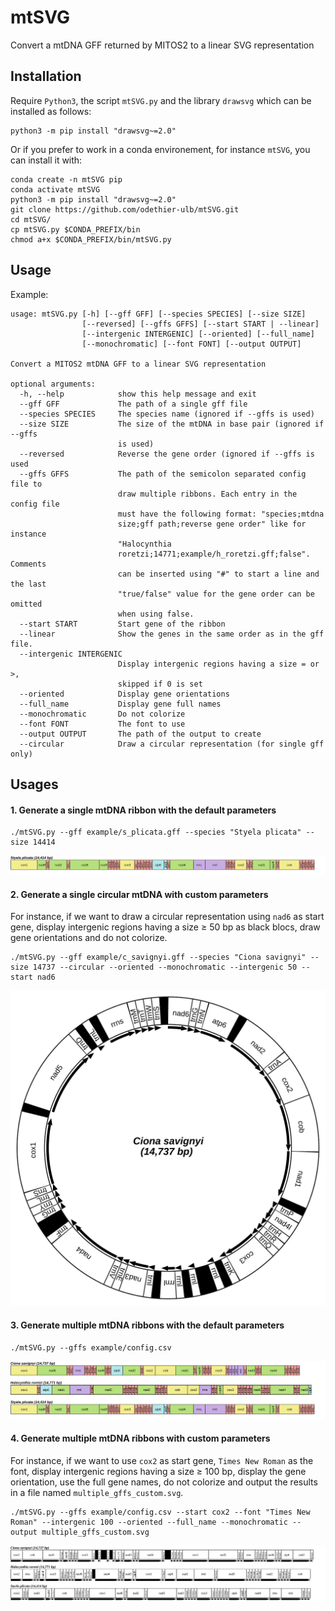 # mtSVG

Convert a mtDNA GFF returned by MITOS2 to a linear SVG representation

## Installation

Require `Python3`, the script `mtSVG.py` and the library `drawsvg` which can be installed as follows: 

```
python3 -m pip install "drawsvg~=2.0"
```

Or if you prefer to work in a conda environement, for instance `mtSVG`, you can install it with:

```
conda create -n mtSVG pip
conda activate mtSVG
python3 -m pip install "drawsvg~=2.0"
git clone https://github.com/odethier-ulb/mtSVG.git
cd mtSVG/
cp mtSVG.py $CONDA_PREFIX/bin
chmod a+x $CONDA_PREFIX/bin/mtSVG.py
```

## Usage

Example:
```
usage: mtSVG.py [-h] [--gff GFF] [--species SPECIES] [--size SIZE]
                [--reversed] [--gffs GFFS] [--start START | --linear]
                [--intergenic INTERGENIC] [--oriented] [--full_name]
                [--monochromatic] [--font FONT] [--output OUTPUT]

Convert a MITOS2 mtDNA GFF to a linear SVG representation

optional arguments:
  -h, --help            show this help message and exit
  --gff GFF             The path of a single gff file
  --species SPECIES     The species name (ignored if --gffs is used)
  --size SIZE           The size of the mtDNA in base pair (ignored if --gffs
                        is used)
  --reversed            Reverse the gene order (ignored if --gffs is used
  --gffs GFFS           The path of the semicolon separated config file to
                        draw multiple ribbons. Each entry in the config file
                        must have the following format: "species;mtdna
                        size;gff path;reverse gene order" like for instance
                        "Halocynthia
                        roretzi;14771;example/h_roretzi.gff;false". Comments
                        can be inserted using "#" to start a line and the last
                        "true/false" value for the gene order can be omitted
                        when using false.
  --start START         Start gene of the ribbon
  --linear              Show the genes in the same order as in the gff file.
  --intergenic INTERGENIC
                        Display intergenic regions having a size = or >,
                        skipped if 0 is set
  --oriented            Display gene orientations
  --full_name           Display gene full names
  --monochromatic       Do not colorize
  --font FONT           The font to use
  --output OUTPUT       The path of the output to create
  --circular            Draw a circular representation (for single gff only)
```

## Usages

#### 1. Generate a single mtDNA ribbon with the default parameters

```
./mtSVG.py --gff example/s_plicata.gff --species "Styela plicata" --size 14414
```

![](doc/single_gff_default.svg)

#### 2. Generate a single circular mtDNA with custom parameters

For instance, if we want to draw a circular representation using `nad6` as start gene, display intergenic regions having a size ≥ 50 bp as black blocs, draw gene orientations and do not colorize.

```
./mtSVG.py --gff example/c_savignyi.gff --species "Ciona savignyi" --size 14737 --circular --oriented --monochromatic --intergenic 50 --start nad6
```

![](doc/single_gff_custom.svg)

#### 3. Generate multiple mtDNA ribbons with the default parameters

```
./mtSVG.py --gffs example/config.csv
```

![](doc/multiple_gffs_default.svg)

#### 4. Generate multiple mtDNA ribbons with custom parameters

For instance, if we want to use `cox2` as start gene, `Times New Roman` as the font, 
display intergenic regions having a size ≥ 100 bp, display the gene orientation, use the full gene names,
do not colorize and output the results in a file named `multiple_gffs_custom.svg`.

```
./mtSVG.py --gffs example/config.csv --start cox2 --font "Times New Roman" --intergenic 100 --oriented --full_name --monochromatic --output multiple_gffs_custom.svg
```

![](doc/multiple_gffs_custom.svg)
